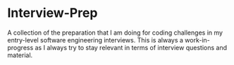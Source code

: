 # Interview-Prep
A collection of the preparation that I am doing for coding challenges in my entry-level software engineering interviews. This is always a work-in-progress as I always try to stay relevant in terms of interview questions and material.
